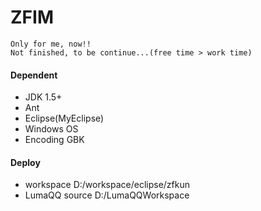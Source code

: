 ZFIM
===
    Only for me, now!! 
    Not finished, to be continue...(free time > work time)

#### Dependent
+ JDK   1.5+
+ Ant
+ Eclipse(MyEclipse)
+ Windows OS
+ Encoding  GBK


#### Deploy
+ workspace         D:/workspace/eclipse/zfkun
+ LumaQQ source     D:/LumaQQWorkspace